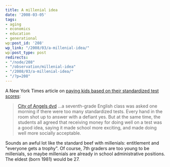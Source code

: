 ```yaml
---
title: A millenial idea
date: '2008-03-05'
tags:
- aging
- economics
- education
- generational
wp:post_id: '208'
wp_link: "/2008/03/a-millenial-idea/"
wp:post_type: post
redirects:
- "/node/208"
- "/observation/millenial-idea"
- "/2008/03/a-millenial-idea/"
- "/?p=208"
---
```


A New York Times article on [paying kids based on their standardized test scores](http://www.nytimes.com/2008/03/05/nyregion/05incentive.html):

>

> [City of Angels dvd](http://www.iucn-tftsg.org/?city_of_angels) ...a seventh-grade English class was asked one morning if there were too many standardized tests. Every hand in the room shot up to answer with a defiant yes. But at the same time, the students all agreed that receiving money for doing well on a test was a good idea, saying it made school more exciting, and made doing well more socially acceptable.

Sounds an awful lot like the standard beef with millenials: entitlement and "everyone gets a trophy". Of course, 7th graders are too young to be millenials, so maybe millenials are already in school administrative positions. The eldest (born 1981) would be 27.
